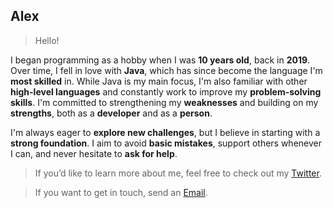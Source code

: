 ## Alex

> Hello!

I began programming as a hobby when I was **10 years old**, back in **2019**. Over time, I fell in love with **Java**, which has since become the language I'm **most skilled** in. While Java is my main focus, I'm also familiar with other **high-level languages** and constantly work to improve my **problem-solving skills**. I'm committed to strengthening my **weaknesses** and building on my **strengths**, both as a **developer** and as a **person**.

I'm always eager to **explore new challenges**, but I believe in starting with a **strong foundation**. I aim to avoid **basic mistakes**, support others whenever I can, and never hesitate to **ask for help**.

> If you’d like to learn more about me, feel free to check out my [Twitter](https://x.com/AlexVierOliveir).

> If you want to get in touch, send an [Email](mailto:alex.vieir.oliveira@gmail.com).
